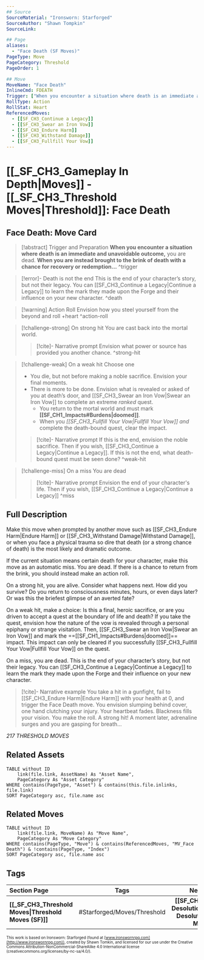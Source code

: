 ```yaml
---
## Source
SourceMaterial: "Ironsworn: Starforged"
SourceAuthor: "Shawn Tompkin"
SourceLink: 

## Page
aliases:
  - "Face Death (SF Moves)"
PageType: Move
PageCategory: Threshold
PageOrder: 1

## Move
MoveName: "Face Death"
InlineCmd: FDEATH
Trigger: ["When you encounter a situation where death is an immediate and unavoidable outcome","When you are instead brought to the brink of death with a chance for recovery or redemption"]
RollType: Action
RollStat: Heart
ReferencedMoves: 
  - [[SF_CH3_Continue a Legacy]]
  - [[SF_CH3_Swear an Iron Vow]]
  - [[SF_CH3_Endure Harm]]
  - [[SF_CH3_Withstand Damage]]
  - [[SF_CH3_Fullfill Your Vow]]
---
```

# [[_SF_CH3_Gameplay In Depth|Moves]] - [[_SF_CH3_Threshold Moves|Threshold]]: Face Death
## Face Death: Move Card
>[!abstract]  Trigger and Preparation
>**When you encounter a situation where death is an immediate and unavoidable outcome,** you are dead.
>**When you are instead brought to the brink of death with a chance for recovery or redemption...** ^trigger

> [!error]- Death is not the end
>  This is the end of your character’s story, but not their legacy. You can [[SF_CH3_Continue a Legacy|Continue a Legacy]] to learn the mark they made upon the Forge and their influence on your new character. ^death

> [!warning] Action Roll
> Envision how you steel yourself from the beyond and roll +heart ^action-roll

> [!challenge-strong] On strong hit
> You are cast back into the mortal world.
> > [!cite]- Narrative prompt
> > Envision what power or source has provided you another chance. ^strong-hit

> [!challenge-weak] On a weak hit
> Choose one
>- You die, but not before making a noble sacrifice. Envision your final moments.
>- There is more to be done. Envision what is revealed or asked of you at death’s door, and [[SF_CH3_Swear an Iron Vow|Swear an Iron Vow]] to complete an extreme _ranked_ quest. 
>	- You return to the mortal world and must mark **[[SF_CH1_Impacts#Burdens|doomed]]**.
>	- When you _[[SF_CH3_Fullfill Your Vow|Fullfill Your Vow]] and_ complete the death-bound quest, clear the impact.
> > [!cite]- Narrative prompt
> > If this is the end, envision the noble sacrifice. Then if you wish, [[SF_CH3_Continue a Legacy|Continue a Legacy]].
> > If this is not the end, what death-bound quest must be seen done? ^weak-hit

> [!challenge-miss] On a miss
> You are dead
> > [!cite]- Narrative prompt
> > Envision the end of your character's life.  Then if you wish, [[SF_CH3_Continue a Legacy|Continue a Legacy]] ^miss

## Full Description
Make this move when prompted by another move such as [[SF_CH3_Endure Harm|Endure Harm]] or [[SF_CH3_Withstand Damage|Withstand Damage]], or when you face a physical trauma so dire that death (or a strong chance of death) is the most likely and dramatic outcome. 

If the current situation means certain death for your character, make this move as an automatic miss. You are dead. If there is a chance to return from the brink, you should instead make an action roll. 

On a strong hit, you are alive. Consider what happens next. How did you survive? Do you return to consciousness minutes, hours, or even days later? Or was this the briefest glimpse of an averted fate? 

On a weak hit, make a choice: Is this a final, heroic sacrifice, or are you driven to accept a quest at the boundary of life and death? If you take the quest, envision how the nature of the vow is revealed through a personal epiphany or strange visitation. Then, [[SF_CH3_Swear an Iron Vow|Swear an Iron Vow]] and mark the ==[[SF_CH1_Impacts#Burdens|doomed]]== impact. This impact can only be cleared if you successfully [[SF_CH3_Fullfill Your Vow|Fullfill Your Vow]] on the quest. 

On a miss, you are dead. This is the end of your character’s story, but not their legacy. You can [[SF_CH3_Continue a Legacy|Continue a Legacy]] to learn the mark they made upon the Forge and their influence on your new character.

> [!cite]- Narrative example
> You take a hit in a gunfight, fail to [[SF_CH3_Endure Harm|Endure Harm]] with your health at 0, and trigger the Face Death move. You envision slumping behind cover, one hand clutching your injury. Your heartbeat fades. Blackness fills your vision. You make the roll. A strong hit! A moment later, adrenaline surges and you are gasping for breath… 

*217 THRESHOLD MOVES*

## Related Assets
```dataview
TABLE without ID
	link(file.link, AssetName) As "Asset Name",
	PageCategory As "Asset Category"
WHERE contains(PageType, "Asset") & contains(this.file.inlinks, file.link)
SORT PageCategory asc, file.name asc
```

## Related Moves
```dataview
TABLE without ID
	link(file.link, MoveName) As "Move Name",
	PageCategory As "Move Category"
WHERE contains(PageType, "Move") & contains(ReferencedMoves, "MV_Face Death") & !contains(PageType, "Index")
SORT PageCategory asc, file.name asc
```

## Tags
| Section Page | Tags | Next Page |
|:--- |:---:| ---:|
| **[[_SF_CH3_Threshold Moves\|Threshold Moves (SF)]]** | #Starforged/Moves/Threshold | **[[SF_CH3_Face Desolution\|Face Desolution (SF Moves)]]** |

<font size=-2>This work is based on Ironsworn: Starforged (found at [www.ironswornrpg.com](http://www.ironswornrpg.com)), created by Shawn Tomkin, and licensed for our use under the Creative Commons Attribution-NonCommercial-ShareAlike 4.0 International license  (creativecommons.org/licenses/by-nc-sa/4.0/).</font>